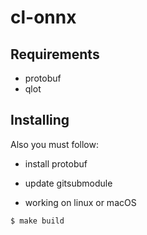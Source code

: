 
# cl-onnx

## Requirements

- protobuf
- qlot

## Installing

Also you must follow:

- install protobuf

- update gitsubmodule

- working on linux or macOS

```sh
$ make build
```
